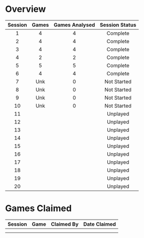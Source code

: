 # Overview

| Session | Games | Games Analysed | Session Status |
|:-------:|:-----:|:--------------:|:--------------:|
|    1    |   4   |       4        |    Complete    |
|    2    |   4   |       4        |    Complete    |
|    3    |   4   |       4        |    Complete    |
|    4    |   2   |       2        |    Complete    |
|    5    |   5   |       5        |    Complete    |
|    6    |   4   |       4        |    Complete    |
|    7    |  Unk  |       0        |  Not Started   |
|    8    |  Unk  |       0        |  Not Started   |
|    9    |  Unk  |       0        |  Not Started   |
|    10   |  Unk  |       0        |  Not Started   |
|    11   |       |                |    Unplayed    |
|    12   |       |                |    Unplayed    |
|    13   |       |                |    Unplayed    |
|    14   |       |                |    Unplayed    |
|    15   |       |                |    Unplayed    |
|    16   |       |                |    Unplayed    |
|    17   |       |                |    Unplayed    |
|    18   |       |                |    Unplayed    |
|    19   |       |                |    Unplayed    |
|    20   |       |                |    Unplayed    |

# Games Claimed

| Session | Game | Claimed By | Date Claimed |
|:-------:|:----:|:----------:|:------------:|
|         |      |            |              |
|         |      |            |              |